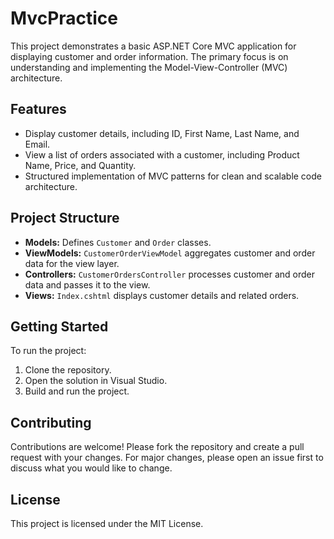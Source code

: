 # MvcPractice

This project demonstrates a basic ASP.NET Core MVC application for displaying customer and order information. The primary focus is on understanding and implementing the Model-View-Controller (MVC) architecture.

## Features

- Display customer details, including ID, First Name, Last Name, and Email.
- View a list of orders associated with a customer, including Product Name, Price, and Quantity.
- Structured implementation of MVC patterns for clean and scalable code architecture.

## Project Structure

- **Models:** Defines `Customer` and `Order` classes.
- **ViewModels:** `CustomerOrderViewModel` aggregates customer and order data for the view layer.
- **Controllers:** `CustomerOrdersController` processes customer and order data and passes it to the view.
- **Views:** `Index.cshtml` displays customer details and related orders.

## Getting Started

To run the project:

1. Clone the repository.
2. Open the solution in Visual Studio.
3. Build and run the project.

## Contributing

Contributions are welcome! Please fork the repository and create a pull request with your changes. For major changes, please open an issue first to discuss what you would like to change.

## License

This project is licensed under the MIT License.
